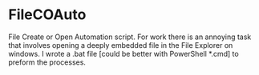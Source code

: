 # FileCOAuto
File Create or Open Automation script. For work there is an annoying task that involves opening a deeply embedded file in the File Explorer on windows. I wrote a .bat file [could be better with PowerShell *.cmd] to preform the processes.
